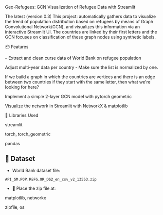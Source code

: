 Geo-Refugees: GCN Visualization of Refugee Data with Streamlit

The latest (version 0.3) This project: automatically gathers data to visualize the trend of population distribution based on refugees by means of Graph Convolutional Network(GCN), and visualizes this information via an interactive Streamlit UI. The countries are linked by their first letters and the GCN focuses on classification of these graph nodes using synthetic labels.

📦 Features

– Extract and clean curse data of World Bank on refugee population

Adjust multi-year data per country - Make sure the list is normalized by one.

If we build a graph in which the countries are vertices and there is an edge between two countries if they start with the same letter, then what we're looking for here?

Implement a simple 2-layer GCN model with pytorch geometric

Visualize the network in Streamlit with NetworkX & matplotlib

🧠 Libraries Used

streamlit

torch, torch_geometric

pandas
## 📁 Dataset

- World Bank dataset file:

`API_SM.POP.REFG.OR_DS2_en_csv_v2_13553.zip`

- 📍 Place the zip file at:

matplotlib, networkx

zipfile, os
